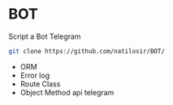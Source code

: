 # BOT
Script a Bot Telegram

```bash
git clone https://github.com/natilosir/BOT/
```

- ORM
- Error log
- Route Class
- Object Method api telegram
